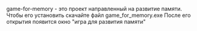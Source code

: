 game-for-memory - это проект направленный на развитие памяти.
Чтобы его установить скачайте файл game_for_memory.exe
После его открытия появится окно "игра для развития памяти"
